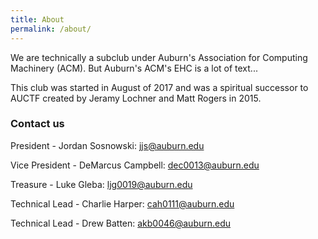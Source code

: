 ```yaml
---
title: About
permalink: /about/
---
```


We are technically a subclub under Auburn's Association for Computing Machinery (ACM). 
But Auburn's ACM's EHC is a lot of text...

This club was started in August of 2017 and was a spiritual successor to AUCTF created by Jeramy Lochner and Matt Rogers
in 2015. 

### Contact us

President - Jordan Sosnowski: [jjs@auburn.edu](mailto:jjs@auburn.edu)

Vice President - DeMarcus Campbell: [dec0013@auburn.edu](mailto:dec0013@auburn.edu)

Treasure - Luke Gleba: [ljg0019@auburn.edu](mailto:ljg0019@auburn.edu)

Technical Lead - Charlie Harper: [cah0111@auburn.edu](mailto:cah0111@auburn.edu)

Technical Lead - Drew Batten: [akb0046@auburn.edu](mailto:akb0046@auburn.edu)